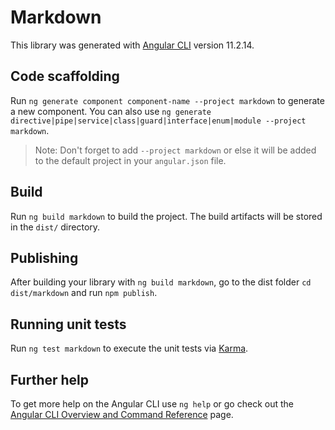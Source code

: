 # Markdown

This library was generated with [Angular CLI](https://github.com/angular/angular-cli) version 11.2.14.

## Code scaffolding

Run `ng generate component component-name --project markdown` to generate a new component. You can also use `ng generate directive|pipe|service|class|guard|interface|enum|module --project markdown`.
> Note: Don't forget to add `--project markdown` or else it will be added to the default project in your `angular.json` file. 

## Build

Run `ng build markdown` to build the project. The build artifacts will be stored in the `dist/` directory.

## Publishing

After building your library with `ng build markdown`, go to the dist folder `cd dist/markdown` and run `npm publish`.

## Running unit tests

Run `ng test markdown` to execute the unit tests via [Karma](https://karma-runner.github.io).

## Further help

To get more help on the Angular CLI use `ng help` or go check out the [Angular CLI Overview and Command Reference](https://angular.io/cli) page.
